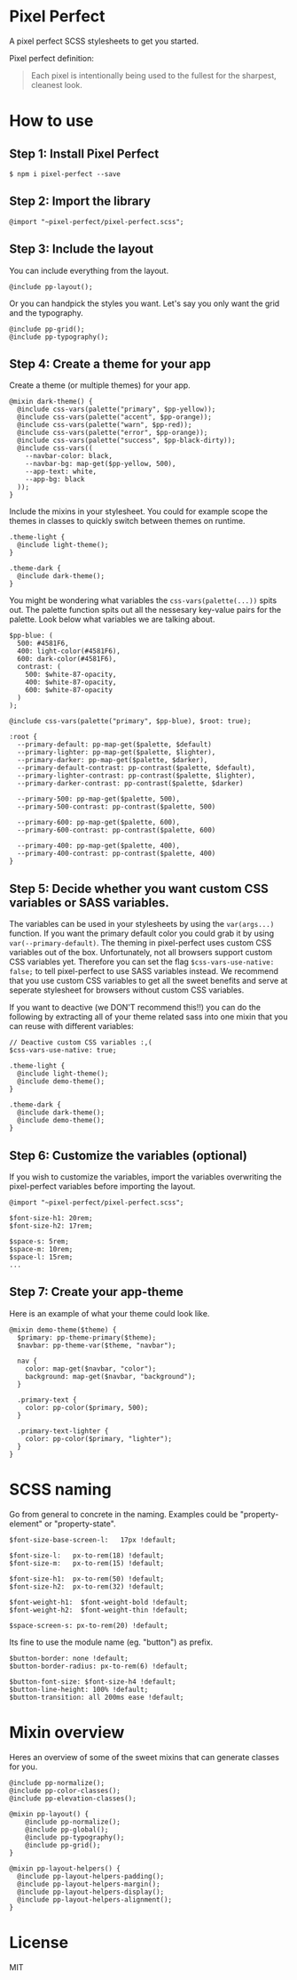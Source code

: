 # Pixel Perfect

A pixel perfect SCSS stylesheets to get you started.

Pixel perfect definition:

> Each pixel is intentionally being used to the fullest for the sharpest, cleanest look.

# How to use

## Step 1: Install Pixel Perfect

```
$ npm i pixel-perfect --save
```

## Step 2: Import the library
```
@import "~pixel-perfect/pixel-perfect.scss";
```

## Step 3: Include the layout

You can include everything from the layout.

```
@include pp-layout();
```

Or you can handpick the styles you want. Let's say you only want the grid and the typography.
```
@include pp-grid();
@include pp-typography();
```

## Step 4: Create a theme for your app

Create a theme (or multiple themes) for your app.
```
@mixin dark-theme() {
  @include css-vars(palette("primary", $pp-yellow));
  @include css-vars(palette("accent", $pp-orange));
  @include css-vars(palette("warn", $pp-red));
  @include css-vars(palette("error", $pp-orange));
  @include css-vars(palette("success", $pp-black-dirty));
  @include css-vars((
    --navbar-color: black,
    --navbar-bg: map-get($pp-yellow, 500),
    --app-text: white,
    --app-bg: black
  ));
}
```

Include the mixins in your stylesheet. You could for example scope the themes in classes to quickly switch between themes on runtime.

```
.theme-light {
  @include light-theme();
}

.theme-dark {
  @include dark-theme();
}
```

You might be wondering what variables the `css-vars(palette(...))` spits out. The palette function spits out all the nessesary key-value pairs for the palette. Look below what variables we are talking about.

```
$pp-blue: (
  500: #4581F6,
  400: light-color(#4581F6),
  600: dark-color(#4581F6),
  contrast: (
    500: $white-87-opacity,
    400: $white-87-opacity,
    600: $white-87-opacity
  )
);

@include css-vars(palette("primary", $pp-blue), $root: true);

:root {
  --primary-default: pp-map-get($palette, $default)
  --primary-lighter: pp-map-get($palette, $lighter),
  --primary-darker: pp-map-get($palette, $darker),
  --primary-default-contrast: pp-contrast($palette, $default),
  --primary-lighter-contrast: pp-contrast($palette, $lighter),
  --primary-darker-contrast: pp-contrast($palette, $darker)
  
  --primary-500: pp-map-get($palette, 500),
  --primary-500-contrast: pp-contrast($palette, 500)
  
  --primary-600: pp-map-get($palette, 600),
  --primary-600-contrast: pp-contrast($palette, 600)
  
  --primary-400: pp-map-get($palette, 400),
  --primary-400-contrast: pp-contrast($palette, 400)
}
```

## Step 5: Decide whether you want custom CSS variables or SASS variables.

The variables can be used in your stylesheets by using the `var(args...)` function. If you want the primary default color you could grab it by using `var(--primary-default)`. The theming in pixel-perfect uses custom CSS variables out of the box. Unfortunately, not all browsers support custom CSS variables yet. Therefore you can set the flag `$css-vars-use-native: false;` to tell pixel-perfect to use SASS variables instead. We recommend that you use custom CSS variables to get all the sweet benefits and serve at seperate stylesheet for browsers without custom CSS variables.

If you want to deactive (we DON'T recommend this!!) you can do the following by extracting all of your theme related sass into one mixin that you can reuse with different variables:

```
// Deactive custom CSS variables :,(
$css-vars-use-native: true;

.theme-light {
  @include light-theme();
  @include demo-theme();
}

.theme-dark {
  @include dark-theme();
  @include demo-theme();
}
```

## Step 6: Customize the variables (optional)

If you wish to customize the variables, import the variables overwriting the pixel-perfect variables before importing the layout.

```
@import "~pixel-perfect/pixel-perfect.scss";

$font-size-h1: 20rem;
$font-size-h2: 17rem;

$space-s: 5rem;
$space-m: 10rem;
$space-l: 15rem;
...
```

## Step 7: Create your app-theme
Here is an example of what your theme could look like.
```
@mixin demo-theme($theme) {
  $primary: pp-theme-primary($theme);
  $navbar: pp-theme-var($theme, "navbar");

  nav {
    color: map-get($navbar, "color");
    background: map-get($navbar, "background");
  }

  .primary-text {
    color: pp-color($primary, 500);
  }

  .primary-text-lighter {
    color: pp-color($primary, "lighter");
  }
}
```

# SCSS naming

Go from general to concrete in the naming. Examples could be "property-element" or "property-state".
```
$font-size-base-screen-l:   17px !default;

$font-size-l:   px-to-rem(18) !default;
$font-size-m:   px-to-rem(15) !default; 

$font-size-h1:  px-to-rem(50) !default;
$font-size-h2:  px-to-rem(32) !default;

$font-weight-h1:  $font-weight-bold !default;
$font-weight-h2:  $font-weight-thin !default;

$space-screen-s: px-to-rem(20) !default;

```

Its fine to use the module name (eg. "button") as prefix. 
```
$button-border: none !default;
$button-border-radius: px-to-rem(6) !default;

$button-font-size: $font-size-h4 !default;
$button-line-height: 100% !default;
$button-transition: all 200ms ease !default;
```

# Mixin overview

Heres an overview of some of the sweet mixins that can generate classes for you.

```
@include pp-normalize();
@include pp-color-classes();
@include pp-elevation-classes();

@mixin pp-layout() {
	@include pp-normalize();
	@include pp-global();
	@include pp-typography();
	@include pp-grid();
}

@mixin pp-layout-helpers() {
  @include pp-layout-helpers-padding();
  @include pp-layout-helpers-margin();
  @include pp-layout-helpers-display();
  @include pp-layout-helpers-alignment();
}
```

# License

MIT